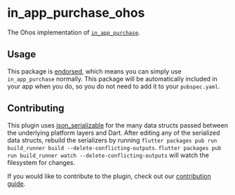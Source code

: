 # in\_app\_purchase\_ohos

The Ohos implementation of [`in_app_purchase`][1].

## Usage

This package is [endorsed][2], which means you can simply use `in_app_purchase`
normally. This package will be automatically included in your app when you do,
so you do not need to add it to your `pubspec.yaml`.

## Contributing

This plugin uses
[json_serializable](https://pub.dev/packages/json_serializable) for the
many data structs passed between the underlying platform layers and Dart. After
editing any of the serialized data structs, rebuild the serializers by running
`flutter packages pub run build_runner build --delete-conflicting-outputs`.
`flutter packages pub run build_runner watch --delete-conflicting-outputs` will
watch the filesystem for changes.

If you would like to contribute to the plugin, check out our
[contribution guide](https://github.com/flutter/packages/blob/main/CONTRIBUTING.md).


[1]: https://pub.dev/packages/in_app_purchase
[2]: https://flutter.dev/docs/development/packages-and-plugins/developing-packages#endorsed-federated-plugin
